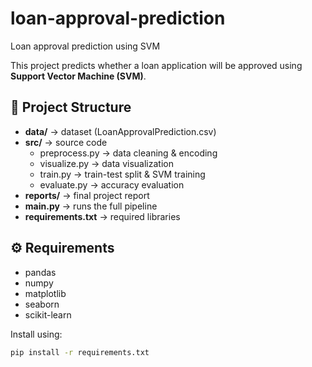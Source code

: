 # loan-approval-prediction
Loan approval prediction using SVM


This project predicts whether a loan application will be approved using **Support Vector Machine (SVM)**.

## 📂 Project Structure
- **data/** → dataset (LoanApprovalPrediction.csv)  
- **src/** → source code  
  - preprocess.py → data cleaning & encoding  
  - visualize.py → data visualization  
  - train.py → train-test split & SVM training  
  - evaluate.py → accuracy evaluation  
- **reports/** → final project report  
- **main.py** → runs the full pipeline  
- **requirements.txt** → required libraries  

## ⚙️ Requirements
- pandas  
- numpy  
- matplotlib  
- seaborn  
- scikit-learn  

Install using:
```bash
pip install -r requirements.txt


